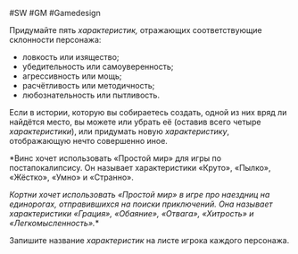 #SW  #GM #Gamedesign 

Придумайте пять *характеристик,* отражающих соответствующие склонности персонажа: 
- ловкость или изящество; 
- убедительность или самоуверенность; 
- агрессивность или мощь; 
- расчётливость или методичность; 
- любознательность или пытливость. 

Если в истории, которую вы собираетесь создать, одной из них вряд ли найдётся место, вы можете или убрать её (оставив всего четыре *характеристики*), или придумать новую *характеристику*, отображающую нечто совершенно иное. 

  *Винс хочет использовать «Простой мир» для игры по постапокалипсису. Он называет характеристики «Круто», «Пылко», «Жёстко», «Умно» и «Странно». 

  *Кортни хочет использовать «Простой мир» в игре про наездниц на единорогах, отправившихся на поиски приключений. Она называет характеристики «Грация», «Обаяние», «Отвага», «Хитрость» и «Легкомысленность».**

Запишите название *характеристик* на листе игрока каждого персонажа. 